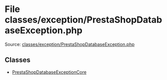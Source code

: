 File classes/exception/PrestaShopDatabaseException.php
=========

Source: [classes/exception/PrestaShopDatabaseException.php](https://github.com/PrestaShop/PrestaShop/blob/1.5.3.0/classes/exception/PrestaShopDatabaseException.php)


Classes
-------

* [PrestaShopDatabaseExceptionCore](class.PrestaShopDatabaseExceptionCore.md)

